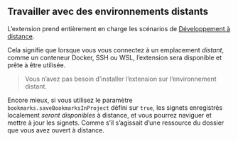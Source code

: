 ## Travailler avec des environnements distants

L’extension prend entièrement en charge les scénarios de [Développement à distance](https://code.visualstudio.com/docs/remote/remote-overview).

Cela signifie que lorsque vous vous connectez à un emplacement _distant_, comme un conteneur Docker, SSH ou WSL, l’extension sera disponible et prête à être utilisée.

> Vous n’avez pas besoin d’installer l’extension sur l’environnement distant.

Encore mieux, si vous utilisez le paramètre `bookmarks.saveBookmarksInProject` défini sur `true`, les signets enregistrés localement _seront disponibles_ à distance, et vous pourrez naviguer et mettre à jour les signets. Comme s’il s’agissait d’une ressource du dossier que vous avez ouvert à distance.
